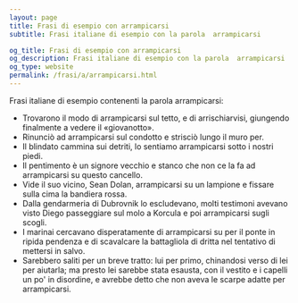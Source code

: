 ```yaml
---
layout: page
title: Frasi di esempio con arrampicarsi 
subtitle: Frasi italiane di esempio con la parola  arrampicarsi

og_title: Frasi di esempio con arrampicarsi 
og_description: Frasi italiane di esempio con la parola  arrampicarsi
og_type: website
permalink: /frasi/a/arrampicarsi.html
---
```


Frasi italiane di esempio contenenti la parola arrampicarsi:


- Trovarono il modo di arrampicarsi sul tetto, e di arrischiarvisi, giungendo finalmente a vedere il «giovanotto».
- Rinunciò ad arrampicarsi sul condotto e strisciò lungo il muro per.
- Il blindato cammina sui detriti, lo sentiamo arrampicarsi sotto i nostri piedi.
- Il pentimento è un signore vecchio e stanco che non ce la fa ad arrampicarsi su questo cancello.
- Vide il suo vicino, Sean Dolan, arrampicarsi su un lampione e fissare sulla cima la bandiera rossa.
- Dalla gendarmeria di Dubrovnik lo escludevano, molti testimoni avevano visto Diego passeggiare sul molo a Korcula e poi arrampicarsi sugli scogli.
- I marinai cercavano disperatamente di arrampicarsi su per il ponte in ripida pendenza e di scavalcare la battagliola di dritta nel tentativo di mettersi in salvo.
- Sarebbero saliti per un breve tratto: lui per primo, chinandosi verso di lei per aiutarla; ma presto lei sarebbe stata esausta, con il vestito e i capelli un po' in disordine, e avrebbe detto che non aveva le scarpe adatte per arrampicarsi.
